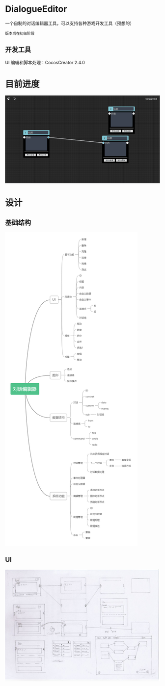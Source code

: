 # DialogueEditor
一个自制的对话编辑器工具，可以支持各种游戏开发工具（预想的）

    版本尚在初级阶段

## 开发工具
UI 编辑和脚本处理：CocosCreator 2.4.0

# 目前进度

![image](https://github.com/Nowpaper/DialogueEditor/blob/main/images/progress1.gif)

# 设计

## 基础结构
![image](https://github.com/Nowpaper/DialogueEditor/blob/main/images/pic1.jpg)

## UI
![image](https://github.com/Nowpaper/DialogueEditor/blob/main/images/pic2.jpg)